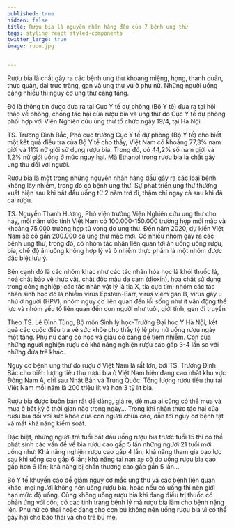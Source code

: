 ```yaml
---
published: true
hidden: false
title: Rượu bia là nguyên nhân hàng đầu của 7 bệnh ung thư
tags: styling react styled-components
twitter_large: true
image: ruou.jpg


---
```


Rượu bia là chất gây ra các bệnh ung thư khoang miệng, họng, thanh quản, thực quản, đại trực tràng, gan và ung thư vú ở phụ nữ. Những người uống càng nhiều thì nguy cơ ung thư càng tăng.

Đó là thông tin được đưa ra tại Cục Y tế dự phòng (Bộ Y tế) đưa ra tại hội thảo về phòng, chống tác hại của rượu bia và ung thư do Cục Y tế dự phòng phối hợp với Viện Nghiên cứu ung thư tổ chức ngày 19/4, tại Hà Nội.

TS. Trương Đình Bắc, Phó cục trưởng Cục Y tế dự phòng (Bộ Y tế) cho biết một kết quả điều tra của Bộ Y tế cho thấy, Việt Nam có khoảng 77,3% nam giới và 11% nữ giới sử dụng rượu bia. Trong đó, có 44,2% số nam giới và 1,2% nữ giới uống ở mức nguy hại. Mà Ethanol trong rượu bia là chất gây ung thư đối với người.

Rượu bia là một trong những nguyên nhân hàng đầu gây ra các loại bệnh không lây nhiễm, trong đó có bệnh ung thư. Sự phát triển ung thư thường xuất hiện sau khi bắt đầu uống từ 2 năm trở đi, thậm chí ngay cả sau khi đã cai rượu.

TS. Nguyễn Thanh Hương, Phó viện trưởng Viện Nghiên cứu ung thư cho hay, mỗi năm ước tính Việt Nam có 100.000-150.000 trường hợp mới mắc và khoảng 75.000 trường hợp tử vong do ung thư. Đến năm 2020, dự kiến Việt Nam sẽ có gần 200.000 ca ung thư mắc mới. Có nhiều nhóm gây ra các bệnh ung thư, trong đó, có nhóm tác nhân liên quan tới ăn uống uống rượu, bia, chế độ ăn uống không hợp lý và ô nhiễm thực phẩm là một nhóm được đặc biệt lưu ý.

Bên cạnh đó là các nhóm khác như các tác nhân hóa học là khói thuốc lá, hoá chất bảo vệ thực vật, chất độc màu da cam (dioxin), hoá chất sử dụng trong công nghiệp; các tác nhân vật lý là tia X, tia cực tím; nhóm các tác nhân sinh học đó là nhiễm virus Epstein-Barr, virus viêm gan B, virus gây u nhú ở người (HPV); nhóm nguy cơ liên quan đến lối sống như ít vận động thể lực và nhóm yếu tố liên quan đến con người như tuổi, giới tính, gen đi truyền

Theo TS. Lê Đình Tùng, Bộ môn Sinh lý học-Trường Đại học Y Hà Nội, kết quả các cuộc điều tra về sức khỏe cho thấy tỷ lệ phụ nữ uống rượu ngày một tăng. Phụ nữ càng có học và giàu có càng dễ tiêm nhiễm. Con của những người nghiện rượu có khả năng nghiện rượu cao gấp 3-4 lần so với những đứa trẻ khác.


Nguy cơ bệnh ung thư do rượu ở Việt Nam là rất lớn, bởi TS. Trương Đình Bắc cho biết: lượng tiêu thụ rượu bia ở Việt Nam hiện đang cao nhất khu vực Đông Nam Á, chỉ sau Nhật Bản và Trung Quốc. Tổng lượng rượu tiêu thụ tại Việt Nam mỗi năm là 200 triệu lít và hơn 3 tỷ lít bia.

Rượu bia được buôn bán rất dễ dàng, giá rẻ, dễ mua ai cũng có thể mua và mua ở bất kỳ ở thời gian nào trong ngày... Trong khi nhận thức tác hại của rượu bia đối với sức khỏe của con người chưa cao, dẫn tới nguy cơ bệnh tật và mất khả năng kiểm soát.

Đặc biệt, những người trẻ tuổi bắt đầu uống rượu bia trước tuổi 15 thì có thể phát sinh các vấn đề về bia rượu cao gấp 5 lần những người 21 tuổi mới uống như: Khả năng nghiện rượu cao gấp 4 lần; khả năng tham gia bạo lực sau khi uống cao gấp 6 lần; khả năng tai nạn xe cộ do uống rượu bia cao gấp hơn 6 lần; khả năng bị chấn thương cao gấp gần 5 lần…

Bộ Y tế khuyến cáo để giảm nguy cơ mắc ung thư và các bệnh liên quan khác, mọi người không nên uống rượu bia, hoặc nếu có uống thì nên giới hạn mức độ uống. Cũng không uống rượu bia khi đang điều trị thuốc có phản ứng với cồn, có các tình trạng bệnh lý mà rượu bia làm cho bệnh nặng lên. Phụ nữ có thai hoặc đang cho con bú không nên uống rượu bia vì có thể gây hại cho bào thai và cho trẻ bú mẹ.